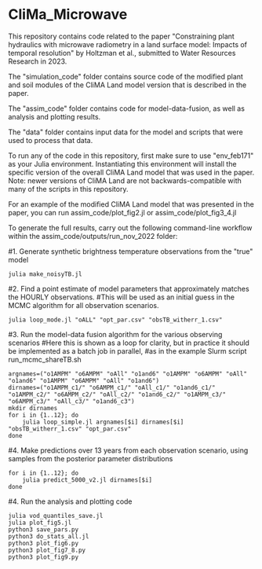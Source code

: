 # CliMa_Microwave
This repository contains code related to the paper "Constraining plant hydraulics with microwave radiometry in a land surface model: Impacts of temporal resolution" by Holtzman et al., submitted to Water Resources Research in 2023.

The "simulation_code" folder contains source code of the modified plant and soil modules of the CliMA Land model version that is described in the paper.

The "assim_code" folder contains code for model-data-fusion, as well as analysis and plotting results.

The "data" folder contains input data for the model and scripts that were used to process that data.

To run any of the code in this repository, first make sure to use "env_feb171" as your Julia environment. Instantiating this environment will install the specific version of the overall CliMA Land model that was used in the paper. Note: newer versions of CliMA Land are not backwards-compatible with many of the scripts in this repository.

For an example of the modified CliMA Land model that was presented in the paper, you can run assim_code/plot_fig2.jl or assim_code/plot_fig3_4.jl

To generate the full results, carry out the following command-line workflow within the assim_code/outputs/run_nov_2022 folder:

#1. Generate synthetic brightness temperature observations from the "true" model

```
julia make_noisyTB.jl
```

#2. Find a point estimate of model parameters that approximately matches the HOURLY observations. 
#This will be used as an initial guess in the MCMC algorithm for all observation scenarios.

```
julia loop_mode.jl "oALL" "opt_par.csv" "obsTB_witherr_1.csv"
```

#3. Run the model-data fusion algorithm for the various observing scenarios
#Here this is shown as a loop for clarity, but in practice it should be implemented as a batch job in parallel,
#as in the example Slurm script run_mcmc_shareTB.sh
```
argnames=("o1AMPM" "o6AMPM" "oAll" "o1and6" "o1AMPM" "o6AMPM" "oAll" "o1and6" "o1AMPM" "o6AMPM" "oAll" "o1and6")
dirnames=("o1AMPM_c1/" "o6AMPM_c1/" "oAll_c1/" "o1and6_c1/" "o1AMPM_c2/" "o6AMPM_c2/" "oAll_c2/" "o1and6_c2/" "o1AMPM_c3/" "o6AMPM_c3/" "oAll_c3/" "o1and6_c3")
mkdir dirnames
for i in {1..12}; do
	julia loop_simple.jl argnames[$i] dirnames[$i] "obsTB_witherr_1.csv" "opt_par.csv"
done
```
#4. Make predictions over 13 years from each observation scenario, using samples from the posterior parameter distributions
```
for i in {1..12}; do
	julia predict_5000_v2.jl dirnames[$i]
done
```
#4. Run the analysis and plotting code
```
julia vod_quantiles_save.jl
julia plot_fig5.jl
python3 save_pars.py
python3 do_stats_all.jl
python3 plot_fig6.py
python3 plot_fig7_8.py
python3 plot_fig9.py
```
